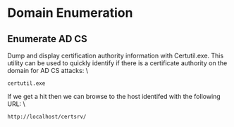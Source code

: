 # Domain Enumeration

## Enumerate AD CS

Dump and display certification authority information with Certutil.exe. This utility can be used to quickly identify if there is a certificate authority on the domain for AD CS attacks: \

```certutil.exe```

If we get a hit then we can browse to the host identifed with the following URL: \

```http://localhost/certsrv/```
